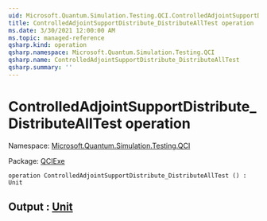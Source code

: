 ```yaml
---
uid: Microsoft.Quantum.Simulation.Testing.QCI.ControlledAdjointSupportDistribute_DistributeAllTest
title: ControlledAdjointSupportDistribute_DistributeAllTest operation
ms.date: 3/30/2021 12:00:00 AM
ms.topic: managed-reference
qsharp.kind: operation
qsharp.namespace: Microsoft.Quantum.Simulation.Testing.QCI
qsharp.name: ControlledAdjointSupportDistribute_DistributeAllTest
qsharp.summary: ''
---
```


# ControlledAdjointSupportDistribute_DistributeAllTest operation

Namespace: [Microsoft.Quantum.Simulation.Testing.QCI](xref:Microsoft.Quantum.Simulation.Testing.QCI)

Package: [QCIExe](https://nuget.org/packages/QCIExe)




```qsharp
operation ControlledAdjointSupportDistribute_DistributeAllTest () : Unit
```


## Output : [Unit](xref:microsoft.quantum.lang-ref.unit)

